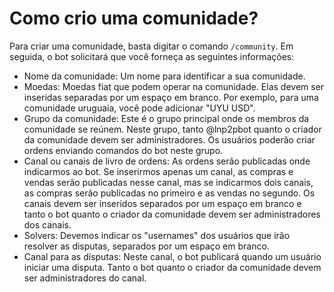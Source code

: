 # Como crio uma comunidade?

Para criar uma comunidade, basta digitar o comando `/community`. Em seguida, o bot solicitará que você forneça as seguintes informações:

- Nome da comunidade: Um nome para identificar a sua comunidade.
- Moedas: Moedas fiat que podem operar na comunidade. Elas devem ser inseridas separadas por um espaço em branco. Por exemplo, para uma comunidade uruguaia, você pode adicionar "UYU USD".
- Grupo da comunidade: Este é o grupo principal onde os membros da comunidade se reúnem. Neste grupo, tanto @lnp2pbot quanto o criador da comunidade devem ser administradores. Os usuários poderão criar ordens enviando comandos do bot neste grupo.
- Canal ou canais de livro de ordens: As ordens serão publicadas onde indicarmos ao bot. Se inserirmos apenas um canal, as compras e vendas serão publicadas nesse canal, mas se indicarmos dois canais, as compras serão publicadas no primeiro e as vendas no segundo. Os canais devem ser inseridos separados por um espaço em branco e tanto o bot quanto o criador da comunidade devem ser administradores dos canais.
- Solvers: Devemos indicar os "usernames" dos usuários que irão resolver as disputas, separados por um espaço em branco.
- Canal para as disputas: Neste canal, o bot publicará quando um usuário iniciar uma disputa. Tanto o bot quanto o criador da comunidade devem ser administradores do canal.